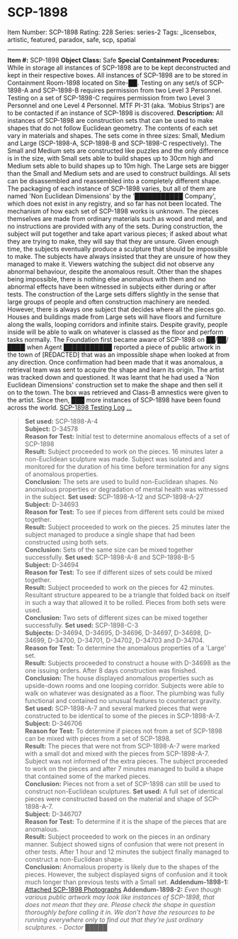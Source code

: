 # SCP-1898
Item Number: SCP-1898
Rating: 228
Series: series-2
Tags: _licensebox, artistic, featured, paradox, safe, scp, spatial

---

**Item #:** SCP-1898
**Object Class:** Safe
**Special Containment Procedures:** While in storage all instances of SCP-1898 are to be kept deconstructed and kept in their respective boxes. All instances of SCP-1898 are to be stored in Containment Room-1898 located on Site-██. Testing on any set/s of SCP-1898-A and SCP-1898-B requires permission from two Level 3 Personnel. Testing on a set of SCP-1898-C requires permission from two Level 3 Personnel and one Level 4 Personnel. MTF PI-31 (aka. 'Mobius Strips') are to be contacted if an instance of SCP-1898 is discovered.
**Description:** All instances of SCP-1898 are construction sets that can be used to make shapes that do not follow Euclidean geometry. The contents of each set vary in materials and shapes. The sets come in three sizes: Small, Medium and Large (SCP-1898-A, SCP-1898-B and SCP-1898-C respectively). The Small and Medium sets are constructed like puzzles and the only difference is in the size, with Small sets able to build shapes up to 30cm high and Medium sets able to build shapes up to 10m high. The Large sets are bigger than the Small and Medium sets and are used to construct buildings. All sets can be disassembled and reassembled into a completely different shape. The packaging of each instance of SCP-1898 varies, but all of them are named 'Non Euclidean Dimensions' by the '███████████ Company', which does not exist in any registry, and so far has not been located.
The mechanism of how each set of SCP-1898 works is unknown. The pieces themselves are made from ordinary materials such as wood and metal, and no instructions are provided with any of the sets. During construction, the subject will put together and take apart various pieces; if asked about what they are trying to make, they will say that they are unsure. Given enough time, the subjects eventually produce a sculpture that should be impossible to make. The subjects have always insisted that they are unsure of how they managed to make it. Viewers watching the subject did not observe any abnormal behaviour, despite the anomalous result. Other than the shapes being impossible, there is nothing else anomalous with them and no abnormal effects have been witnessed in subjects either during or after tests.
The construction of the Large sets differs slightly in the sense that large groups of people and often construction machinery are needed. However, there is always one subject that decides where all the pieces go. Houses and buildings made from Large sets will have floors and furniture along the walls, looping corridors and infinite stairs. Despite gravity, people inside will be able to walk on whatever is classed as the floor and perform tasks normally.
The Foundation first became aware of SCP-1898 on ██/██/████ when Agent ███████████ reported a piece of public artwork in the town of [REDACTED] that was an impossible shape when looked at from any direction. Once confirmation had been made that it was anomalous, a retrieval team was sent to acquire the shape and learn its origin. The artist was tracked down and questioned. It was learnt that he had used a 'Non Euclidean Dimensions' construction set to make the shape and then sell it on to the town. The box was retrieved and Class-B amnestics were given to the artist. Since then, ███ more instances of SCP-1898 have been found across the world.
[SCP-1898 Testing Log](javascript:;)
[ ... ](javascript:;)
> **Set used:** SCP-1898-A-4  
>  **Subject:** D-34578  
>  **Reason for Test:** Initial test to determine anomalous effects of a set of SCP-1898  
>  **Result:** Subject proceeded to work on the pieces. 16 minutes later a non-Euclidean sculpture was made. Subject was isolated and monitored for the duration of his time before termination for any signs of anomalous properties.  
>  **Conclusion:** The sets are used to build non-Euclidean shapes. No anomalous properties or degradation of mental health was witnessed in the subject.
> **Set used:** SCP-1898-A-12 and SCP-1898-A-27  
>  **Subject:** D-34693  
>  **Reason for Test:** To see if pieces from different sets could be mixed together.  
>  **Result:** Subject proceeded to work on the pieces. 25 minutes later the subject managed to produce a single shape that had been constructed using both sets.  
>  **Conclusion:** Sets of the same size can be mixed together successfully.
> **Set used:** SCP-1898-A-8 and SCP-1898-B-5  
>  **Subject:** D-34694  
>  **Reason for Test:** To see if different sizes of sets could be mixed together.  
>  **Result:** Subject proceeded to work on the pieces for 42 minutes. Resultant structure appeared to be a triangle that folded back on itself in such a way that allowed it to be rolled. Pieces from both sets were used.  
>  **Conclusion:** Two sets of different sizes can be mixed together successfully.
> **Set used:** SCP-1898-C-3  
>  **Subjects:** D-34694, D-34695, D-34696, D-34697, D-34698, D-34699, D-34700, D-34701, D-34702, D-34703 and D-34704.  
>  **Reason for Test:** To determine the anomalous properties of a 'Large' set.  
>  **Result:** Subjects proceeded to construct a house with D-34698 as the one issuing orders. After 8 days construction was finished.  
>  **Conclusion:** The house displayed anomalous properties such as upside-down rooms and one looping corridor. Subjects were able to walk on whatever was designated as a floor. The plumbing was fully functional and contained no unusual features to counteract gravity.
> **Set used:** SCP-1898-A-7 and several marked pieces that were constructed to be identical to some of the pieces in SCP-1898-A-7.  
>  **Subject:** D-346706  
>  **Reason for Test:** To determine if pieces not from a set of SCP-1898 can be mixed with pieces from a set of SCP-1898.  
>  **Result:** The pieces that were not from SCP-1898-A-7 were marked with a small dot and mixed with the pieces from SCP-1898-A-7. Subject was not informed of the extra pieces. The subject proceeded to work on the pieces and after 7 minutes managed to build a shape that contained some of the marked pieces.  
>  **Conclusion:** Pieces not from a set of SCP-1898 can still be used to construct non-Euclidean sculptures.
> **Set used:** A full set of identical pieces were constructed based on the material and shape of SCP-1898-A-7.  
>  **Subject:** D-346707  
>  **Reason for Test:** To determine if it is the shape of the pieces that are anomalous.  
>  **Result:** Subject proceeded to work on the pieces in an ordinary manner. Subject showed signs of confusion that were not present in other tests. After 1 hour and 12 minutes the subject finally managed to construct a non-Euclidean shape.  
>  **Conclusion:** Anomalous property is likely due to the shapes of the pieces. However, the subject displayed signs of confusion and it took much longer than previous tests with a Small set.
**Addendum-1898-1:** [Attached SCP-1898 Photographs](/attached-scp-1898-photographs)
**Addendum-1898-2:** _Even though various public artwork may look like instances of SCP-1898, that does not mean that they are. Please check the shape in question thoroughly before calling it in. We don't have the resources to be running everywhere only to find out that they're just ordinary sculptures. - Doctor █████_